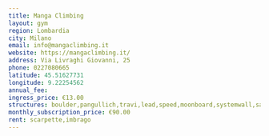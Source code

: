 ```yaml
---
title: Manga Climbing
layout: gym
region: Lombardia
city: Milano
email: info@mangaclimbing.it
website: https://mangaclimbing.it/
address: Via Livraghi Giovanni, 25
phone: 0227080665
latitude: 45.51627731
longitude: 9.22254562
annual_fee: 
ingress_price: €13.00
structures: boulder,pangullich,travi,lead,speed,moonboard,systemwall,salapesi
monthly_subscription_price: €90.00
rent: scarpette,imbrago
---
```


